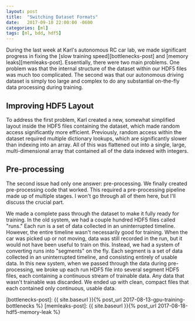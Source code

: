 ```yaml
---
layout: post
title:  "Switching Dataset Formats"
date:   2017-09-10 22:00:00 -0600
categories: [ml]
tags: [ml, bdd, hdf5]
---
```

During the last week at Karl's autonomous RC car lab, we made significant progress in fixing the [slow training speed][bottlenecks-post] and [memory leaks][memleaks-post]. Essentially, there were two main problems. One problem was that the internal structure of the dataset within our HDF5 files was much too complicated. The second was that our autonomous driving dataset is simply too large and complex to do any substantial on-the-fly data processing during training.

## Improving HDF5 Layout
To address the first problem, Karl created a new, somewhat simplified layout inside the HDF5 files containing the dataset, which made random access significantly more efficient. Previously, random access within the dataset required multiple dictionary lookups, which are significantly slower than indexing into an array. All of this was flattened out into a single, large, multi-dimensional array that contained all of the data indexed with integers.

## Pre-processing
The second issue had only one answer: pre-processing. We finally created pre-processing code that worked. This required a pre-processing pipeline made up of multiple stages. I won't go through all of them here, but I'll discuss the crucial part.

We made a complete pass through the dataset to make it fully ready for training. In the old system, we had a couple hundred HDF5 files called "runs." Each run is a set of data collected in an uninterrupted timeline. However, the entire timeline wasn't necessarily good for training. When the car was picked up or not moving, data was still recorded in the run, but it would not have been useful to train on this. Instead, we had a system of converting runs into "segments" on the fly. Each segment is a set of data collected in an uninterrupted timeline, and consisting entirely of usable data. In this new system, when we passed through the data during pre-processing, we broke up each run HDF5 file into several segment HDF5 files, each containing a continuous stream of trainable data. Any data that wasn't trainable was discarded. We ended up with clean, compact files that each contained only continuous, usable data.

[bottlenecks-post]: {{ site.baseurl }}{% post_url 2017-08-13-gpu-training-bottlenecks %}
[memleaks-post]: {{ site.baseurl }}{% post_url 2017-08-18-hdf5-memory-leak %}
